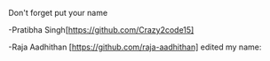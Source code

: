 Don't forget put your name

-Pratibha Singh[https://github.com/Crazy2code15]

-Raja Aadhithan [https://github.com/raja-aadhithan]
edited my name:
